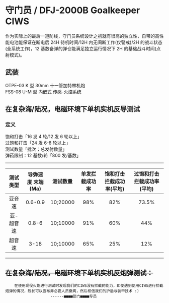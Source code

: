 # 守门员 / DFJ-2000B Goalkeeper CIWS

作为实际上的最后一道防线，守门员系统设计之初就有很高的独立性，自带的高性能电池能保证在断电后 24H 待机时间/12H 内无间断工作(仅警戒)/2H 的战斗状态(全系统工作)，12 基数备弹的弹仓能满足独立运行情况下 2H 的基础战斗时间(点射模式)。

## 武装

OTPE-03 K 型 30mm 十一管加特林机炮  
FSS-08 U-M 型 内嵌式 传感-火控系统

## 在复杂海/陆况，电磁环境下单机实机反导测试

### 定义

饱和打击「16 发 4 轮/12 发 6 轮以上」  
过饱和打击「24 发 6-8 轮以上」  
测试数量「批次；总发射数量」  
弹药限制：12 基数/轮「800 发/基数」

---

| 测试类型  | 导弹速度 末端(Ma) | 测试数量 | 单发拦截成功率 | 饱和打击拦截成功率(平均) | 过饱和打击拦截成功率(平均) |
| :-------: | :---------------: | :------: | :------------: | :----------------------: | :------------------------: |
|  亚音速   |      0.6-0.9      | 10;20000 |      98%       |           82%            |           73.5%            |
| 亚-超音速 |       0.8-6       | 10;10000 |      91%       |           60%            |            44%             |
|  超音速   |       3-18        | 10;10000 |      65%       |           25%            |            12%             |

---

## ~~在复杂海/陆况，电磁环境下单机实机反炮弹测试：~~

```text
    在使用现役火炮进行测试时发现我们的CIWS没有拦截的能力，即使遇到使用CIWS进行拦截炮弹的情况，舰长可以宣布非必要人员撤离，然后相信我们的护盾与装甲技术 :)
                    ------■■■■部门■■■■专员
```
